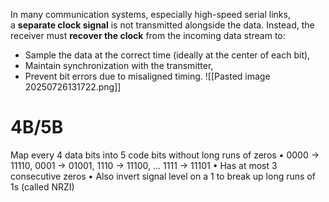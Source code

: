 In many communication systems, especially high-speed serial links, a **separate clock signal** is not transmitted alongside the data. Instead, the receiver must **recover the clock** from the incoming data stream to:
- Sample the data at the correct time (ideally at the center of each bit),
- Maintain synchronization with the transmitter,
- Prevent bit errors due to misaligned timing.
![[Pasted image 20250726131722.png]]

# 4B/5B
Map every 4 data bits into 5 code bits without long runs of zeros
• 0000 $\rightarrow$ 11110, 0001 $\rightarrow$  01001, 1110 $\rightarrow$  11100, … 1111 $\rightarrow$  11101
• Has at most 3 consecutive zeros
• Also invert signal level on a 1 to break up long runs of 1s (called NRZI)
